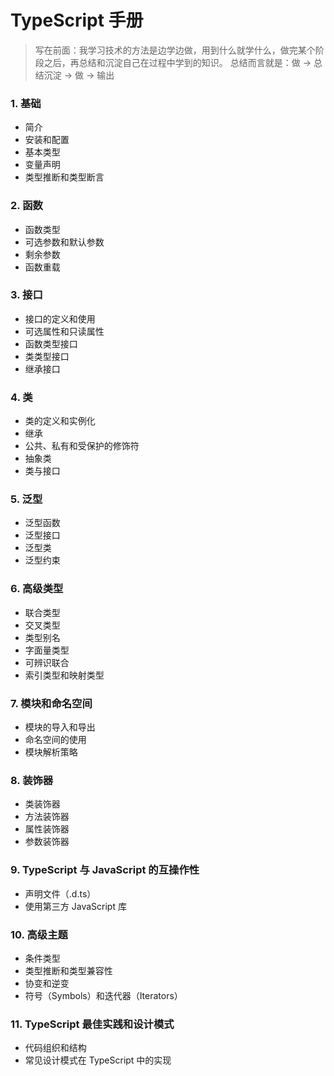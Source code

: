 # TypeScript 手册

> 写在前面：我学习技术的方法是边学边做，用到什么就学什么，做完某个阶段之后，再总结和沉淀自己在过程中学到的知识。
> 总结而言就是：做 -> 总结沉淀 -> 做 -> 输出

### 1. 基础

- 简介
- 安装和配置
- 基本类型
- 变量声明
- 类型推断和类型断言

### 2. 函数

- 函数类型
- 可选参数和默认参数
- 剩余参数
- 函数重载

### 3. 接口

- 接口的定义和使用
- 可选属性和只读属性
- 函数类型接口
- 类类型接口
- 继承接口

### 4. 类

- 类的定义和实例化
- 继承
- 公共、私有和受保护的修饰符
- 抽象类
- 类与接口

### 5. 泛型

- 泛型函数
- 泛型接口
- 泛型类
- 泛型约束

### 6. 高级类型

- 联合类型
- 交叉类型
- 类型别名
- 字面量类型
- 可辨识联合
- 索引类型和映射类型

### 7. 模块和命名空间

- 模块的导入和导出
- 命名空间的使用
- 模块解析策略

### 8. 装饰器

- 类装饰器
- 方法装饰器
- 属性装饰器
- 参数装饰器

### 9. TypeScript 与 JavaScript 的互操作性

- 声明文件（.d.ts）
- 使用第三方 JavaScript 库

### 10. 高级主题

- 条件类型
- 类型推断和类型兼容性
- 协变和逆变
- 符号（Symbols）和迭代器（Iterators）

### 11. TypeScript 最佳实践和设计模式

- 代码组织和结构
- 常见设计模式在 TypeScript 中的实现
